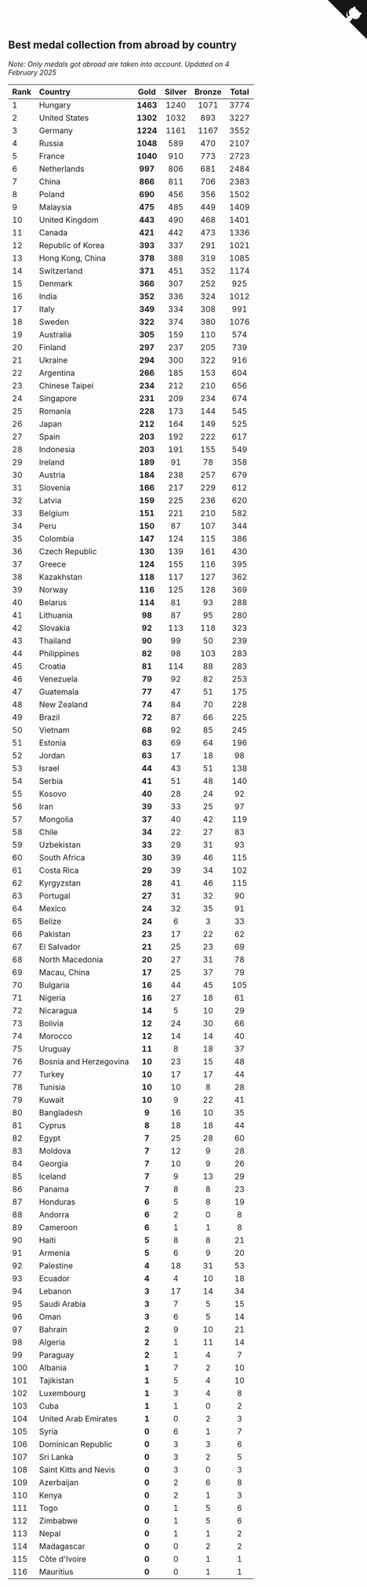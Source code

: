 ## Best medal collection from abroad by country

*Note: Only medals got abroad are taken into account.*
*Updated on  4 February 2025*

| Rank | Country | Gold | Silver | Bronze | Total |
| :--- | :--- | :--: | :--: | :--: | :--: |
| 1 | Hungary | **1463** | 1240 | 1071 | 3774 |
| 2 | United States | **1302** | 1032 | 893 | 3227 |
| 3 | Germany | **1224** | 1161 | 1167 | 3552 |
| 4 | Russia | **1048** | 589 | 470 | 2107 |
| 5 | France | **1040** | 910 | 773 | 2723 |
| 6 | Netherlands | **997** | 806 | 681 | 2484 |
| 7 | China | **866** | 811 | 706 | 2383 |
| 8 | Poland | **690** | 456 | 356 | 1502 |
| 9 | Malaysia | **475** | 485 | 449 | 1409 |
| 10 | United Kingdom | **443** | 490 | 468 | 1401 |
| 11 | Canada | **421** | 442 | 473 | 1336 |
| 12 | Republic of Korea | **393** | 337 | 291 | 1021 |
| 13 | Hong Kong, China | **378** | 388 | 319 | 1085 |
| 14 | Switzerland | **371** | 451 | 352 | 1174 |
| 15 | Denmark | **366** | 307 | 252 | 925 |
| 16 | India | **352** | 336 | 324 | 1012 |
| 17 | Italy | **349** | 334 | 308 | 991 |
| 18 | Sweden | **322** | 374 | 380 | 1076 |
| 19 | Australia | **305** | 159 | 110 | 574 |
| 20 | Finland | **297** | 237 | 205 | 739 |
| 21 | Ukraine | **294** | 300 | 322 | 916 |
| 22 | Argentina | **266** | 185 | 153 | 604 |
| 23 | Chinese Taipei | **234** | 212 | 210 | 656 |
| 24 | Singapore | **231** | 209 | 234 | 674 |
| 25 | Romania | **228** | 173 | 144 | 545 |
| 26 | Japan | **212** | 164 | 149 | 525 |
| 27 | Spain | **203** | 192 | 222 | 617 |
| 28 | Indonesia | **203** | 191 | 155 | 549 |
| 29 | Ireland | **189** | 91 | 78 | 358 |
| 30 | Austria | **184** | 238 | 257 | 679 |
| 31 | Slovenia | **166** | 217 | 229 | 612 |
| 32 | Latvia | **159** | 225 | 236 | 620 |
| 33 | Belgium | **151** | 221 | 210 | 582 |
| 34 | Peru | **150** | 87 | 107 | 344 |
| 35 | Colombia | **147** | 124 | 115 | 386 |
| 36 | Czech Republic | **130** | 139 | 161 | 430 |
| 37 | Greece | **124** | 155 | 116 | 395 |
| 38 | Kazakhstan | **118** | 117 | 127 | 362 |
| 39 | Norway | **116** | 125 | 128 | 369 |
| 40 | Belarus | **114** | 81 | 93 | 288 |
| 41 | Lithuania | **98** | 87 | 95 | 280 |
| 42 | Slovakia | **92** | 113 | 118 | 323 |
| 43 | Thailand | **90** | 99 | 50 | 239 |
| 44 | Philippines | **82** | 98 | 103 | 283 |
| 45 | Croatia | **81** | 114 | 88 | 283 |
| 46 | Venezuela | **79** | 92 | 82 | 253 |
| 47 | Guatemala | **77** | 47 | 51 | 175 |
| 48 | New Zealand | **74** | 84 | 70 | 228 |
| 49 | Brazil | **72** | 87 | 66 | 225 |
| 50 | Vietnam | **68** | 92 | 85 | 245 |
| 51 | Estonia | **63** | 69 | 64 | 196 |
| 52 | Jordan | **63** | 17 | 18 | 98 |
| 53 | Israel | **44** | 43 | 51 | 138 |
| 54 | Serbia | **41** | 51 | 48 | 140 |
| 55 | Kosovo | **40** | 28 | 24 | 92 |
| 56 | Iran | **39** | 33 | 25 | 97 |
| 57 | Mongolia | **37** | 40 | 42 | 119 |
| 58 | Chile | **34** | 22 | 27 | 83 |
| 59 | Uzbekistan | **33** | 29 | 31 | 93 |
| 60 | South Africa | **30** | 39 | 46 | 115 |
| 61 | Costa Rica | **29** | 39 | 34 | 102 |
| 62 | Kyrgyzstan | **28** | 41 | 46 | 115 |
| 63 | Portugal | **27** | 31 | 32 | 90 |
| 64 | Mexico | **24** | 32 | 35 | 91 |
| 65 | Belize | **24** | 6 | 3 | 33 |
| 66 | Pakistan | **23** | 17 | 22 | 62 |
| 67 | El Salvador | **21** | 25 | 23 | 69 |
| 68 | North Macedonia | **20** | 27 | 31 | 78 |
| 69 | Macau, China | **17** | 25 | 37 | 79 |
| 70 | Bulgaria | **16** | 44 | 45 | 105 |
| 71 | Nigeria | **16** | 27 | 18 | 61 |
| 72 | Nicaragua | **14** | 5 | 10 | 29 |
| 73 | Bolivia | **12** | 24 | 30 | 66 |
| 74 | Morocco | **12** | 14 | 14 | 40 |
| 75 | Uruguay | **11** | 8 | 18 | 37 |
| 76 | Bosnia and Herzegovina | **10** | 23 | 15 | 48 |
| 77 | Turkey | **10** | 17 | 17 | 44 |
| 78 | Tunisia | **10** | 10 | 8 | 28 |
| 79 | Kuwait | **10** | 9 | 22 | 41 |
| 80 | Bangladesh | **9** | 16 | 10 | 35 |
| 81 | Cyprus | **8** | 18 | 18 | 44 |
| 82 | Egypt | **7** | 25 | 28 | 60 |
| 83 | Moldova | **7** | 12 | 9 | 28 |
| 84 | Georgia | **7** | 10 | 9 | 26 |
| 85 | Iceland | **7** | 9 | 13 | 29 |
| 86 | Panama | **7** | 8 | 8 | 23 |
| 87 | Honduras | **6** | 5 | 8 | 19 |
| 88 | Andorra | **6** | 2 | 0 | 8 |
| 89 | Cameroon | **6** | 1 | 1 | 8 |
| 90 | Haiti | **5** | 8 | 8 | 21 |
| 91 | Armenia | **5** | 6 | 9 | 20 |
| 92 | Palestine | **4** | 18 | 31 | 53 |
| 93 | Ecuador | **4** | 4 | 10 | 18 |
| 94 | Lebanon | **3** | 17 | 14 | 34 |
| 95 | Saudi Arabia | **3** | 7 | 5 | 15 |
| 96 | Oman | **3** | 6 | 5 | 14 |
| 97 | Bahrain | **2** | 9 | 10 | 21 |
| 98 | Algeria | **2** | 1 | 11 | 14 |
| 99 | Paraguay | **2** | 1 | 4 | 7 |
| 100 | Albania | **1** | 7 | 2 | 10 |
| 101 | Tajikistan | **1** | 5 | 4 | 10 |
| 102 | Luxembourg | **1** | 3 | 4 | 8 |
| 103 | Cuba | **1** | 1 | 0 | 2 |
| 104 | United Arab Emirates | **1** | 0 | 2 | 3 |
| 105 | Syria | **0** | 6 | 1 | 7 |
| 106 | Dominican Republic | **0** | 3 | 3 | 6 |
| 107 | Sri Lanka | **0** | 3 | 2 | 5 |
| 108 | Saint Kitts and Nevis | **0** | 3 | 0 | 3 |
| 109 | Azerbaijan | **0** | 2 | 6 | 8 |
| 110 | Kenya | **0** | 2 | 1 | 3 |
| 111 | Togo | **0** | 1 | 5 | 6 |
| 112 | Zimbabwe | **0** | 1 | 5 | 6 |
| 113 | Nepal | **0** | 1 | 1 | 2 |
| 114 | Madagascar | **0** | 0 | 2 | 2 |
| 115 | Côte d'Ivoire | **0** | 0 | 1 | 1 |
| 116 | Mauritius | **0** | 0 | 1 | 1 |


<a href="https://github.com/JustinTimeCuber/wca_statistics" class="github-corner" aria-label="View source on Github"><svg width="80" height="80" viewBox="0 0 250 250" style="fill:#151513; color:#fff; position: absolute; top: 0; border: 0; right: 0;" aria-hidden="true"><path d="M0,0 L115,115 L130,115 L142,142 L250,250 L250,0 Z"></path><path d="M128.3,109.0 C113.8,99.7 119.0,89.6 119.0,89.6 C122.0,82.7 120.5,78.6 120.5,78.6 C119.2,72.0 123.4,76.3 123.4,76.3 C127.3,80.9 125.5,87.3 125.5,87.3 C122.9,97.6 130.6,101.9 134.4,103.2" fill="currentColor" style="transform-origin: 130px 106px;" class="octo-arm"></path><path d="M115.0,115.0 C114.9,115.1 118.7,116.5 119.8,115.4 L133.7,101.6 C136.9,99.2 139.9,98.4 142.2,98.6 C133.8,88.0 127.5,74.4 143.8,58.0 C148.5,53.4 154.0,51.2 159.7,51.0 C160.3,49.4 163.2,43.6 171.4,40.1 C171.4,40.1 176.1,42.5 178.8,56.2 C183.1,58.6 187.2,61.8 190.9,65.4 C194.5,69.0 197.7,73.2 200.1,77.6 C213.8,80.2 216.3,84.9 216.3,84.9 C212.7,93.1 206.9,96.0 205.4,96.6 C205.1,102.4 203.0,107.8 198.3,112.5 C181.9,128.9 168.3,122.5 157.7,114.1 C157.9,116.9 156.7,120.9 152.7,124.9 L141.0,136.5 C139.8,137.7 141.6,141.9 141.8,141.8 Z" fill="currentColor" class="octo-body"></path></svg></a><style>.github-corner:hover .octo-arm{animation:octocat-wave 560ms ease-in-out}@keyframes octocat-wave{0%,100%{transform:rotate(0)}20%,60%{transform:rotate(-25deg)}40%,80%{transform:rotate(10deg)}}@media (max-width:500px){.github-corner:hover .octo-arm{animation:none}.github-corner .octo-arm{animation:octocat-wave 560ms ease-in-out}}</style>
